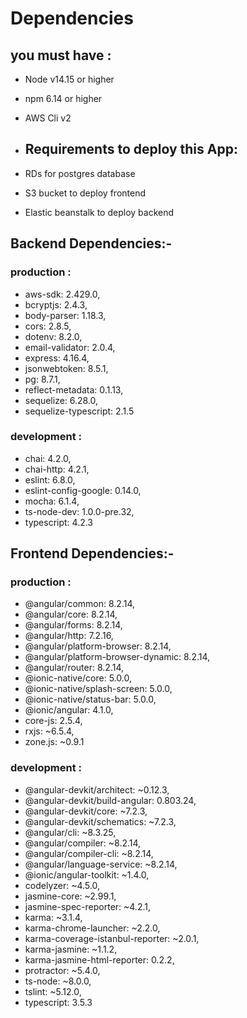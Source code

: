# Dependencies

## you must have :

- Node v14.15 or higher
- npm 6.14 or higher
- AWS Cli v2

- ## Requirements to deploy this App:
- RDs for postgres database
- S3 bucket to deploy frontend
- Elastic beanstalk to deploy backend

## Backend Dependencies:-

### production :

- aws-sdk: 2.429.0,
- bcryptjs: 2.4.3,
- body-parser: 1.18.3,
- cors: 2.8.5,
- dotenv: 8.2.0,
- email-validator: 2.0.4,
- express: 4.16.4,
- jsonwebtoken: 8.5.1,
- pg: 8.7.1,
- reflect-metadata: 0.1.13,
- sequelize: 6.28.0,
- sequelize-typescript: 2.1.5

### development :

- chai: 4.2.0,
- chai-http: 4.2.1,
- eslint: 6.8.0,
- eslint-config-google: 0.14.0,
- mocha: 6.1.4,
- ts-node-dev: 1.0.0-pre.32,
- typescript: 4.2.3

## Frontend Dependencies:-

### production :

- @angular/common: 8.2.14,
- @angular/core: 8.2.14,
- @angular/forms: 8.2.14,
- @angular/http: 7.2.16,
- @angular/platform-browser: 8.2.14,
- @angular/platform-browser-dynamic: 8.2.14,
- @angular/router: 8.2.14,
- @ionic-native/core: 5.0.0,
- @ionic-native/splash-screen: 5.0.0,
- @ionic-native/status-bar: 5.0.0,
- @ionic/angular: 4.1.0,
- core-js: 2.5.4,
- rxjs: ~6.5.4,
- zone.js: ~0.9.1

### development :

- @angular-devkit/architect: ~0.12.3,
- @angular-devkit/build-angular: 0.803.24,
- @angular-devkit/core: ~7.2.3,
- @angular-devkit/schematics: ~7.2.3,
- @angular/cli: ~8.3.25,
- @angular/compiler: ~8.2.14,
- @angular/compiler-cli: ~8.2.14,
- @angular/language-service: ~8.2.14,
- @ionic/angular-toolkit: ~1.4.0,
- codelyzer: ~4.5.0,
- jasmine-core: ~2.99.1,
- jasmine-spec-reporter: ~4.2.1,
- karma: ~3.1.4,
- karma-chrome-launcher: ~2.2.0,
- karma-coverage-istanbul-reporter: ~2.0.1,
- karma-jasmine: ~1.1.2,
- karma-jasmine-html-reporter: 0.2.2,
- protractor: ~5.4.0,
- ts-node: ~8.0.0,
- tslint: ~5.12.0,
- typescript: 3.5.3
